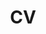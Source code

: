---
layout: page
title: CV
permalink: /resume
redirect_to: https://arpitbansal297.github.io/assets/pdf/CV.pdf
nav: true
---